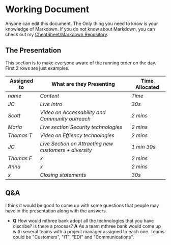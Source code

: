 # Working Document

Anyone can edit this document. The Only thing you need to know is your knowledge of Markdown. If you do not know about Markdown, you can check out my [CheatSheet/Markdown Repository](https://github.com/Scott-oustudent/Cheat-Sheets/blob/main/Markdown.md). 

## The Presentation 
This section is to make everyone aware of the running order on the day. First 2 rows are just examples.

| Assigned to | What are they Presenting | Time Allocated |
|---|---|---|
| _name_ | _Content_ | _Time_ |
| _JC_ | _Live Intro_ | _30s_ |
| _Scott_ | _Video on Accessability and Community outreach_ | _2 mins_ |
| _Maria_ | _Live section Security technologies_ | _2 mins_ |
| _Thomas T_ | _Video on Effiency technologies_ | _2 mins_ |
| _JC_ | _Live Section on Attracting new customers + diversity_ | _1 min 30s_ |
| _Thomas E_ | _x_ | _2 mins_ |
| _Anna_ | _x_ | _2 mins_ |
| _x_ | _Closing statements_ | _30s_ |




## Q&A
I think it would be good to come up with some questions that people may have in the presentation along with the answers. 

*   __Q__ How would mthree bank adopt all the technologies that you have discribe? is there a process?
    __A__ As a team mthree bank would come up with several teams with a project manager assigned to each one. Teams could be "Customers", "IT", "EDI" and "Communications". 
